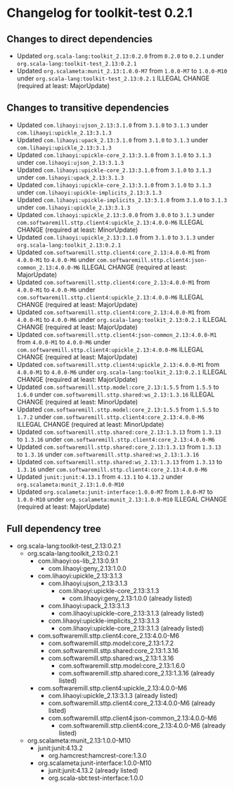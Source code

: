 # Changelog for toolkit-test 0.2.1

## Changes to direct dependencies
 - Updated `org.scala-lang:toolkit_2.13:0.2.0` from `0.2.0` to `0.2.1` under `org.scala-lang:toolkit-test_2.13:0.2.1`
 - Updated `org.scalameta:munit_2.13:1.0.0-M7` from `1.0.0-M7` to `1.0.0-M10` under `org.scala-lang:toolkit-test_2.13:0.2.1` ILLEGAL CHANGE (required at least: MajorUpdate)

## Changes to transitive dependencies
 - Updated `com.lihaoyi:ujson_2.13:3.1.0` from `3.1.0` to `3.1.3` under `com.lihaoyi:upickle_2.13:3.1.3`
 - Updated `com.lihaoyi:upack_2.13:3.1.0` from `3.1.0` to `3.1.3` under `com.lihaoyi:upickle_2.13:3.1.3`
 - Updated `com.lihaoyi:upickle-core_2.13:3.1.0` from `3.1.0` to `3.1.3` under `com.lihaoyi:ujson_2.13:3.1.3`
 - Updated `com.lihaoyi:upickle-core_2.13:3.1.0` from `3.1.0` to `3.1.3` under `com.lihaoyi:upack_2.13:3.1.3`
 - Updated `com.lihaoyi:upickle-core_2.13:3.1.0` from `3.1.0` to `3.1.3` under `com.lihaoyi:upickle-implicits_2.13:3.1.3`
 - Updated `com.lihaoyi:upickle-implicits_2.13:3.1.0` from `3.1.0` to `3.1.3` under `com.lihaoyi:upickle_2.13:3.1.3`
 - Updated `com.lihaoyi:upickle_2.13:3.0.0` from `3.0.0` to `3.1.3` under `com.softwaremill.sttp.client4:upickle_2.13:4.0.0-M6` ILLEGAL CHANGE (required at least: MinorUpdate)
 - Updated `com.lihaoyi:upickle_2.13:3.1.0` from `3.1.0` to `3.1.3` under `org.scala-lang:toolkit_2.13:0.2.1`
 - Updated `com.softwaremill.sttp.client4:core_2.13:4.0.0-M1` from `4.0.0-M1` to `4.0.0-M6` under `com.softwaremill.sttp.client4:json-common_2.13:4.0.0-M6` ILLEGAL CHANGE (required at least: MajorUpdate)
 - Updated `com.softwaremill.sttp.client4:core_2.13:4.0.0-M1` from `4.0.0-M1` to `4.0.0-M6` under `com.softwaremill.sttp.client4:upickle_2.13:4.0.0-M6` ILLEGAL CHANGE (required at least: MajorUpdate)
 - Updated `com.softwaremill.sttp.client4:core_2.13:4.0.0-M1` from `4.0.0-M1` to `4.0.0-M6` under `org.scala-lang:toolkit_2.13:0.2.1` ILLEGAL CHANGE (required at least: MajorUpdate)
 - Updated `com.softwaremill.sttp.client4:json-common_2.13:4.0.0-M1` from `4.0.0-M1` to `4.0.0-M6` under `com.softwaremill.sttp.client4:upickle_2.13:4.0.0-M6` ILLEGAL CHANGE (required at least: MajorUpdate)
 - Updated `com.softwaremill.sttp.client4:upickle_2.13:4.0.0-M1` from `4.0.0-M1` to `4.0.0-M6` under `org.scala-lang:toolkit_2.13:0.2.1` ILLEGAL CHANGE (required at least: MajorUpdate)
 - Updated `com.softwaremill.sttp.model:core_2.13:1.5.5` from `1.5.5` to `1.6.0` under `com.softwaremill.sttp.shared:ws_2.13:1.3.16` ILLEGAL CHANGE (required at least: MinorUpdate)
 - Updated `com.softwaremill.sttp.model:core_2.13:1.5.5` from `1.5.5` to `1.7.2` under `com.softwaremill.sttp.client4:core_2.13:4.0.0-M6` ILLEGAL CHANGE (required at least: MinorUpdate)
 - Updated `com.softwaremill.sttp.shared:core_2.13:1.3.13` from `1.3.13` to `1.3.16` under `com.softwaremill.sttp.client4:core_2.13:4.0.0-M6`
 - Updated `com.softwaremill.sttp.shared:core_2.13:1.3.13` from `1.3.13` to `1.3.16` under `com.softwaremill.sttp.shared:ws_2.13:1.3.16`
 - Updated `com.softwaremill.sttp.shared:ws_2.13:1.3.13` from `1.3.13` to `1.3.16` under `com.softwaremill.sttp.client4:core_2.13:4.0.0-M6`
 - Updated `junit:junit:4.13.1` from `4.13.1` to `4.13.2` under `org.scalameta:munit_2.13:1.0.0-M10`
 - Updated `org.scalameta:junit-interface:1.0.0-M7` from `1.0.0-M7` to `1.0.0-M10` under `org.scalameta:munit_2.13:1.0.0-M10` ILLEGAL CHANGE (required at least: MajorUpdate)

## Full dependency tree

 - org.scala-lang:toolkit-test_2.13:0.2.1
   - org.scala-lang:toolkit_2.13:0.2.1
     - com.lihaoyi:os-lib_2.13:0.9.1
       - com.lihaoyi:geny_2.13:1.0.0
     - com.lihaoyi:upickle_2.13:3.1.3
       - com.lihaoyi:ujson_2.13:3.1.3
         - com.lihaoyi:upickle-core_2.13:3.1.3
           - com.lihaoyi:geny_2.13:1.0.0 (already listed)
       - com.lihaoyi:upack_2.13:3.1.3
         - com.lihaoyi:upickle-core_2.13:3.1.3 (already listed)
       - com.lihaoyi:upickle-implicits_2.13:3.1.3
         - com.lihaoyi:upickle-core_2.13:3.1.3 (already listed)
     - com.softwaremill.sttp.client4:core_2.13:4.0.0-M6
       - com.softwaremill.sttp.model:core_2.13:1.7.2
       - com.softwaremill.sttp.shared:core_2.13:1.3.16
       - com.softwaremill.sttp.shared:ws_2.13:1.3.16
         - com.softwaremill.sttp.model:core_2.13:1.6.0
         - com.softwaremill.sttp.shared:core_2.13:1.3.16 (already listed)
     - com.softwaremill.sttp.client4:upickle_2.13:4.0.0-M6
       - com.lihaoyi:upickle_2.13:3.1.3 (already listed)
       - com.softwaremill.sttp.client4:core_2.13:4.0.0-M6 (already listed)
       - com.softwaremill.sttp.client4:json-common_2.13:4.0.0-M6
         - com.softwaremill.sttp.client4:core_2.13:4.0.0-M6 (already listed)
   - org.scalameta:munit_2.13:1.0.0-M10
     - junit:junit:4.13.2
       - org.hamcrest:hamcrest-core:1.3.0
     - org.scalameta:junit-interface:1.0.0-M10
       - junit:junit:4.13.2 (already listed)
       - org.scala-sbt:test-interface:1.0.0
